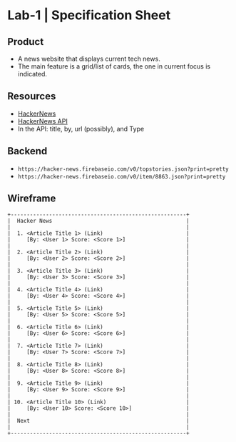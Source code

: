 # Lab-1 | Specification Sheet


## Product
-   A news website that displays current tech news.
-   The main feature is a grid/list of cards, the one in current focus is indicated.


## Resources
-   [HackerNews](https://news.ycombinator.com/)
-   [HackerNews API](https://github.com/HackerNews/API)
-   In the API: title, by, url (possibly), and Type


## Backend
-   `https://hacker-news.firebaseio.com/v0/topstories.json?print=pretty`
-   `https://hacker-news.firebaseio.com/v0/item/8863.json?print=pretty`


## Wireframe

```
+-------------------------------------------------------+
|  Hacker News                                          |
|                                                       |
|  1. <Article Title 1> (Link)                          |
|     [By: <User 1> Score: <Score 1>]                   |
|                                                       |
|  2. <Article Title 2> (Link)                          |
|     [By: <User 2> Score: <Score 2>]                   |
|                                                       |
|  3. <Article Title 3> (Link)                          |
|     [By: <User 3> Score: <Score 3>]                   |
|                                                       |
|  4. <Article Title 4> (Link)                          |
|     [By: <User 4> Score: <Score 4>]                   |
|                                                       |
|  5. <Article Title 5> (Link)                          |
|     [By: <User 5> Score: <Score 5>]                   |
|                                                       |
|  6. <Article Title 6> (Link)                          |
|     [By: <User 6> Score: <Score 6>]                   |
|                                                       |
|  7. <Article Title 7> (Link)                          |
|     [By: <User 7> Score: <Score 7>]                   |
|                                                       |
|  8. <Article Title 8> (Link)                          |
|     [By: <User 8> Score: <Score 8>]                   |
|                                                       |
|  9. <Article Title 9> (Link)                          |
|     [By: <User 9> Score: <Score 9>]                   |
|                                                       |
| 10. <Article Title 10> (Link)                         |
|     [By: <User 10> Score: <Score 10>]                 |
|                                                       |
|  Next                                                 |
|                                                       |
+-------------------------------------------------------+

```
